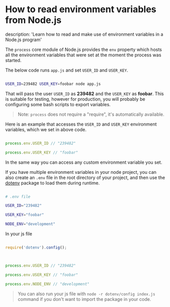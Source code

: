 





# How to read environment variables from Node.js

description: 'Learn how to read and make use of environment variables in a Node.js program'





The `process` core module of Node.js provides the `env` property which hosts all the environment variables that were set at the moment the process was started.



The below code runs `app.js` and set `USER_ID` and `USER_KEY`.



```bash

USER_ID=239482 USER_KEY=foobar node app.js

```



That will pass the user `USER_ID` as **239482** and the `USER_KEY` as **foobar**. This is suitable for testing, however for production, you will probably be configuring some bash scripts to export variables.



> Note: `process` does not require a "require", it's automatically available.



Here is an example that accesses the `USER_ID` and `USER_KEY` environment variables, which we set in above code.



```js

process.env.USER_ID // "239482"

process.env.USER_KEY // "foobar"

```



In the same way you can access any custom environment variable you set.



If you have multiple environment variables in your node project, you can also create an `.env` file in the root directory of your project, and then use the [dotenv](https://www.npmjs.com/package/dotenv) package to load them during runtime.



```bash

# .env file

USER_ID="239482"

USER_KEY="foobar"

NODE_ENV="development"

```



In your js file



```js

require('dotenv').config();



process.env.USER_ID // "239482"

process.env.USER_KEY // "foobar"

process.env.NODE_ENV // "development"

```



> You can also run your js file with `node -r dotenv/config index.js` command if you don't want to import the package in your code.

